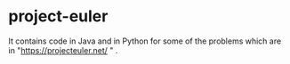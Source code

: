 # project-euler

It contains code in Java and in Python for some of the problems which are in "https://projecteuler.net/ " .
